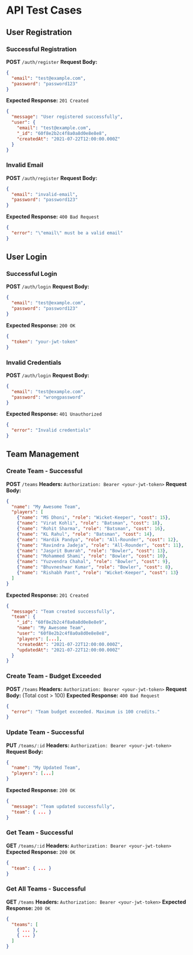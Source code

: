 # API Test Cases

## User Registration

### Successful Registration
**POST** `/auth/register`
**Request Body:**
```json
{
  "email": "test@example.com",
  "password": "password123"
}
```
**Expected Response:** `201 Created`
```json
{
  "message": "User registered successfully",
  "user": {
    "email": "test@example.com",
    "_id": "60f8e2b2c4f8a0a8d0e8e8e8",
    "createdAt": "2021-07-22T12:00:00.000Z"
  }
}
```

### Invalid Email
**POST** `/auth/register`
**Request Body:**
```json
{
  "email": "invalid-email",
  "password": "password123"
}
```
**Expected Response:** `400 Bad Request`
```json
{
  "error": "\"email\" must be a valid email"
}
```

## User Login

### Successful Login
**POST** `/auth/login`
**Request Body:**
```json
{
  "email": "test@example.com",
  "password": "password123"
}
```
**Expected Response:** `200 OK`
```json
{
  "token": "your-jwt-token"
}
```

### Invalid Credentials
**POST** `/auth/login`
**Request Body:**
```json
{
  "email": "test@example.com",
  "password": "wrongpassword"
}
```
**Expected Response:** `401 Unauthorized`
```json
{
  "error": "Invalid credentials"
}
```

## Team Management

### Create Team - Successful
**POST** `/teams`
**Headers:** `Authorization: Bearer <your-jwt-token>`
**Request Body:**
```json
{
  "name": "My Awesome Team",
  "players": [
    {"name": "MS Dhoni", "role": "Wicket-Keeper", "cost": 15},
    {"name": "Virat Kohli", "role": "Batsman", "cost": 18},
    {"name": "Rohit Sharma", "role": "Batsman", "cost": 16},
    {"name": "KL Rahul", "role": "Batsman", "cost": 14},
    {"name": "Hardik Pandya", "role": "All-Rounder", "cost": 12},
    {"name": "Ravindra Jadeja", "role": "All-Rounder", "cost": 11},
    {"name": "Jasprit Bumrah", "role": "Bowler", "cost": 13},
    {"name": "Mohammed Shami", "role": "Bowler", "cost": 10},
    {"name": "Yuzvendra Chahal", "role": "Bowler", "cost": 9},
    {"name": "Bhuvneshwar Kumar", "role": "Bowler", "cost": 8},
    {"name": "Rishabh Pant", "role": "Wicket-Keeper", "cost": 13}
  ]
}
```
**Expected Response:** `201 Created`
```json
{
  "message": "Team created successfully",
  "team": {
    "_id": "60f8e2b2c4f8a0a8d0e8e8e9",
    "name": "My Awesome Team",
    "user": "60f8e2b2c4f8a0a8d0e8e8e8",
    "players": [...],
    "createdAt": "2021-07-22T12:00:00.000Z",
    "updatedAt": "2021-07-22T12:00:00.000Z"
  }
}
```

### Create Team - Budget Exceeded
**POST** `/teams`
**Headers:** `Authorization: Bearer <your-jwt-token>`
**Request Body:** (Total cost > 100)
**Expected Response:** `400 Bad Request`
```json
{
  "error": "Team budget exceeded. Maximum is 100 credits."
}
```

### Update Team - Successful
**PUT** `/teams/:id`
**Headers:** `Authorization: Bearer <your-jwt-token>`
**Request Body:**
```json
{
  "name": "My Updated Team",
  "players": [...]
}
```
**Expected Response:** `200 OK`
```json
{
  "message": "Team updated successfully",
  "team": { ... }
}
```

### Get Team - Successful
**GET** `/teams/:id`
**Headers:** `Authorization: Bearer <your-jwt-token>`
**Expected Response:** `200 OK`
```json
{
  "team": { ... }
}
```

### Get All Teams - Successful
**GET** `/teams`
**Headers:** `Authorization: Bearer <your-jwt-token>`
**Expected Response:** `200 OK`
```json
{
  "teams": [
    { ... },
    { ... }
  ]
}
